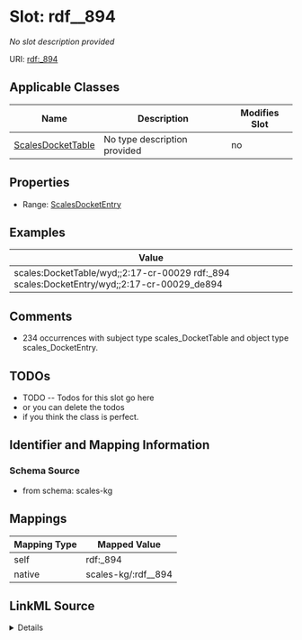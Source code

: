 

# Slot: rdf__894


_No slot description provided_





URI: [rdf:_894](http://www.w3.org/1999/02/22-rdf-syntax-ns#_894)



<!-- no inheritance hierarchy -->





## Applicable Classes

| Name | Description | Modifies Slot |
| --- | --- | --- |
| [ScalesDocketTable](../classes/ScalesDocketTable.md) | No type description provided |  no  |







## Properties

* Range: [ScalesDocketEntry](../classes/ScalesDocketEntry.md)






## Examples

| Value |
| --- |
| scales:DocketTable/wyd;;2:17-cr-00029 rdf:_894 scales:DocketEntry/wyd;;2:17-cr-00029_de894 |

## Comments

* 234 occurrences with subject type scales_DocketTable and object type scales_DocketEntry.

## TODOs

* TODO -- Todos for this slot go here
* or you can delete the todos
* if you think the class is perfect.

## Identifier and Mapping Information







### Schema Source


* from schema: scales-kg




## Mappings

| Mapping Type | Mapped Value |
| ---  | ---  |
| self | rdf:_894 |
| native | scales-kg/:rdf__894 |




## LinkML Source

<details>
```yaml
name: rdf__894
description: No slot description provided
todos:
- TODO -- Todos for this slot go here
- or you can delete the todos
- if you think the class is perfect.
comments:
- 234 occurrences with subject type scales_DocketTable and object type scales_DocketEntry.
examples:
- value: scales:DocketTable/wyd;;2:17-cr-00029 rdf:_894 scales:DocketEntry/wyd;;2:17-cr-00029_de894
from_schema: scales-kg
rank: 1000
slot_uri: rdf:_894
alias: rdf__894
domain_of:
- scales_DocketTable
range: scales_DocketEntry

```
</details>